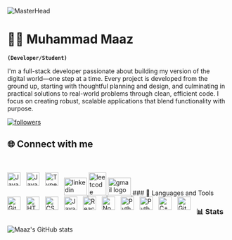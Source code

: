![MasterHead](https://www.hays.com.au/documents/3173609/3716998/Image_Tech_Job_Software_Developer_LandingPage.jpg/482fcd02-18cd-7adc-69ec-2810709139af?t=1618902865233)
# 🏄‍♂️ Muhammad Maaz

**`(Developer/Student)`**

I'm a full-stack developer passionate about building my version of the digital world—one step at a time. Every project is developed from the ground up, starting with thoughtful planning and design, and culminating in practical solutions to real-world problems through clean, efficient code. I focus on creating robust, scalable applications that blend functionality with purpose.

   <p align="left">
      <a href="https://github.com/maaz2022">
         <img alt="followers" title="Follow me on Github" src="https://custom-icon-badges.demolab.com/github/followers/maaz2022?color=236ad3&labelColor=1155ba&style=for-the-badge&logo=person-add&label=Follow&logoColor=white"/></a>

## 🌐 Connect with me
</br>
</br>
  <a href="https://www.linkedin.com/in/md-tehseen-khan/](https://www.linkedin.com/in/maaz-nazeer-672135231/" target="_blank">
    <img 
      src="https://raw.githubusercontent.com/maurodesouza/profile-readme-generator/master/src/assets/icons/social/linkedin/default.svg" 
      width="52" 
      height="40" 
      alt="linkedin logo"  
    />
  </a>
  <a href="https://leetcode.com/MdTehseenKhan/](https://leetcode.com/u/md_maaz/" target="blank">
    <img 
      src="https://raw.githubusercontent.com/rahuldkjain/github-profile-readme-generator/master/src/images/icons/Social/leet-code.svg" 
      width="40" 
      height="52" 
      alt="leetcode logo" 
    />
  </a>
  <a href="mailto:maaznazeer098@gmail.com" target="_blank">
    <img 
      src="https://raw.githubusercontent.com/maurodesouza/profile-readme-generator/master/src/assets/icons/social/gmail/default.svg" 
      width="52" 
      height="40" 
      alt="gmail logo"  
    />
  </a>
### 🧰 Languages and Tools

<img align="left" alt="Java" width="30px" style="padding-right:10px;" src="https://cdn.jsdelivr.net/gh/devicons/devicon@latest/icons/nextjs/nextjs-original.svg"/>
<img align="left" alt="Java" width="30px" style="padding-right:10px;" src="https://cdn.jsdelivr.net/gh/devicons/devicon/icons/java/java-original.svg"/>
<img align="left" alt="TypeScript" width="30px" style="padding-right:10px;" src="https://cdn.jsdelivr.net/gh/devicons/devicon/icons/typescript/typescript-plain.svg" />
<img align="left" alt="Git" width="30px" style="padding-right:10px;" src="https://cdn.jsdelivr.net/gh/devicons/devicon/icons/git/git-original.svg" />
<img align="left" alt="HTML" width="30px" style="padding-right:10px;" src="https://cdn.jsdelivr.net/gh/devicons/devicon/icons/html5/html5-plain.svg" />
<img align="left" alt="CSS" width="30px" style="padding-right:10px;" src="https://cdn.jsdelivr.net/gh/devicons/devicon/icons/css3/css3-plain.svg" />
<img align="left" alt="JavaScript" width="30px" style="padding-right:10px;" src="https://cdn.jsdelivr.net/gh/devicons/devicon/icons/javascript/javascript-plain.svg" />
<img align="left" alt="React" width="30px" style="padding-right:10px;" src="https://cdn.jsdelivr.net/gh/devicons/devicon/icons/react/react-original.svg" />
<img align="left" alt="NodeJS" width="30px" style="padding-right:10px;" src="https://cdn.jsdelivr.net/gh/devicons/devicon/icons/nodejs/nodejs-original.svg" />
<img align="left" alt="Python" width="30px" style="padding-right:10px;" src="https://cdn.jsdelivr.net/gh/devicons/devicon/icons/python/python-plain.svg" />
<img align="left" alt="Python" width="30px" style="padding-right:10px;" src="https://cdn.jsdelivr.net/gh/devicons/devicon@latest/icons/mysql/mysql-original-wordmark.svg"/>
<img align="left" alt="C++" width="30px" style="padding-right:10px;" src="https://cdn.jsdelivr.net/gh/devicons/devicon/icons/cplusplus/cplusplus-line.svg" />
<img align="left" alt="GitHub" width="30px" style="padding-right:10px;" src="https://cdn.jsdelivr.net/gh/devicons/devicon/icons/github/github-original.svg" />
<br />

### 📊 Stats

![Maaz's GitHub stats](https://github-readme-stats.vercel.app/api?username=maaz2022&show_icons=true&theme=gruvbox)

<!-- ![GitHub Streak](https://streak-stats.demolab.com?user=maaz2022&theme=gruvbox&border_radius=4.5) -->

#
<!--
<details>

  
[website]: https://muhammadmaazportfolio.vercel.app
